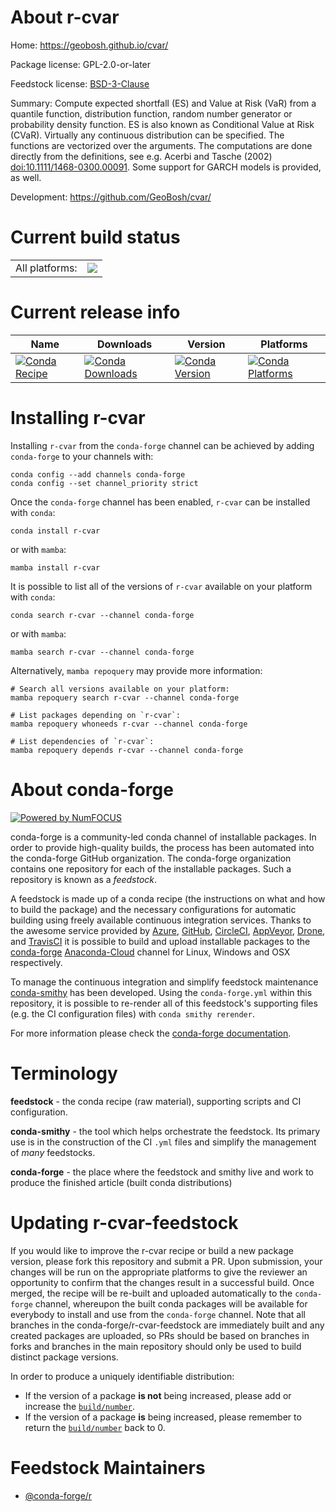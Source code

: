 About r-cvar
============

Home: https://geobosh.github.io/cvar/

Package license: GPL-2.0-or-later

Feedstock license: [BSD-3-Clause](https://github.com/conda-forge/r-cvar-feedstock/blob/main/LICENSE.txt)

Summary: Compute expected shortfall (ES) and Value at Risk (VaR) from a quantile function, distribution function, random number generator or probability density function.  ES is also known as Conditional Value at Risk (CVaR). Virtually any continuous distribution can be specified. The functions are vectorized over the arguments. The computations are done directly from the definitions, see e.g. Acerbi and Tasche (2002) <doi:10.1111/1468-0300.00091>. Some support for GARCH models is provided, as well.

Development: https://github.com/GeoBosh/cvar/

Current build status
====================


<table><tr><td>All platforms:</td>
    <td>
      <a href="https://dev.azure.com/conda-forge/feedstock-builds/_build/latest?definitionId=18015&branchName=main">
        <img src="https://dev.azure.com/conda-forge/feedstock-builds/_apis/build/status/r-cvar-feedstock?branchName=main">
      </a>
    </td>
  </tr>
</table>

Current release info
====================

| Name | Downloads | Version | Platforms |
| --- | --- | --- | --- |
| [![Conda Recipe](https://img.shields.io/badge/recipe-r--cvar-green.svg)](https://anaconda.org/conda-forge/r-cvar) | [![Conda Downloads](https://img.shields.io/conda/dn/conda-forge/r-cvar.svg)](https://anaconda.org/conda-forge/r-cvar) | [![Conda Version](https://img.shields.io/conda/vn/conda-forge/r-cvar.svg)](https://anaconda.org/conda-forge/r-cvar) | [![Conda Platforms](https://img.shields.io/conda/pn/conda-forge/r-cvar.svg)](https://anaconda.org/conda-forge/r-cvar) |

Installing r-cvar
=================

Installing `r-cvar` from the `conda-forge` channel can be achieved by adding `conda-forge` to your channels with:

```
conda config --add channels conda-forge
conda config --set channel_priority strict
```

Once the `conda-forge` channel has been enabled, `r-cvar` can be installed with `conda`:

```
conda install r-cvar
```

or with `mamba`:

```
mamba install r-cvar
```

It is possible to list all of the versions of `r-cvar` available on your platform with `conda`:

```
conda search r-cvar --channel conda-forge
```

or with `mamba`:

```
mamba search r-cvar --channel conda-forge
```

Alternatively, `mamba repoquery` may provide more information:

```
# Search all versions available on your platform:
mamba repoquery search r-cvar --channel conda-forge

# List packages depending on `r-cvar`:
mamba repoquery whoneeds r-cvar --channel conda-forge

# List dependencies of `r-cvar`:
mamba repoquery depends r-cvar --channel conda-forge
```


About conda-forge
=================

[![Powered by
NumFOCUS](https://img.shields.io/badge/powered%20by-NumFOCUS-orange.svg?style=flat&colorA=E1523D&colorB=007D8A)](https://numfocus.org)

conda-forge is a community-led conda channel of installable packages.
In order to provide high-quality builds, the process has been automated into the
conda-forge GitHub organization. The conda-forge organization contains one repository
for each of the installable packages. Such a repository is known as a *feedstock*.

A feedstock is made up of a conda recipe (the instructions on what and how to build
the package) and the necessary configurations for automatic building using freely
available continuous integration services. Thanks to the awesome service provided by
[Azure](https://azure.microsoft.com/en-us/services/devops/), [GitHub](https://github.com/),
[CircleCI](https://circleci.com/), [AppVeyor](https://www.appveyor.com/),
[Drone](https://cloud.drone.io/welcome), and [TravisCI](https://travis-ci.com/)
it is possible to build and upload installable packages to the
[conda-forge](https://anaconda.org/conda-forge) [Anaconda-Cloud](https://anaconda.org/)
channel for Linux, Windows and OSX respectively.

To manage the continuous integration and simplify feedstock maintenance
[conda-smithy](https://github.com/conda-forge/conda-smithy) has been developed.
Using the ``conda-forge.yml`` within this repository, it is possible to re-render all of
this feedstock's supporting files (e.g. the CI configuration files) with ``conda smithy rerender``.

For more information please check the [conda-forge documentation](https://conda-forge.org/docs/).

Terminology
===========

**feedstock** - the conda recipe (raw material), supporting scripts and CI configuration.

**conda-smithy** - the tool which helps orchestrate the feedstock.
                   Its primary use is in the construction of the CI ``.yml`` files
                   and simplify the management of *many* feedstocks.

**conda-forge** - the place where the feedstock and smithy live and work to
                  produce the finished article (built conda distributions)


Updating r-cvar-feedstock
=========================

If you would like to improve the r-cvar recipe or build a new
package version, please fork this repository and submit a PR. Upon submission,
your changes will be run on the appropriate platforms to give the reviewer an
opportunity to confirm that the changes result in a successful build. Once
merged, the recipe will be re-built and uploaded automatically to the
`conda-forge` channel, whereupon the built conda packages will be available for
everybody to install and use from the `conda-forge` channel.
Note that all branches in the conda-forge/r-cvar-feedstock are
immediately built and any created packages are uploaded, so PRs should be based
on branches in forks and branches in the main repository should only be used to
build distinct package versions.

In order to produce a uniquely identifiable distribution:
 * If the version of a package **is not** being increased, please add or increase
   the [``build/number``](https://docs.conda.io/projects/conda-build/en/latest/resources/define-metadata.html#build-number-and-string).
 * If the version of a package **is** being increased, please remember to return
   the [``build/number``](https://docs.conda.io/projects/conda-build/en/latest/resources/define-metadata.html#build-number-and-string)
   back to 0.

Feedstock Maintainers
=====================

* [@conda-forge/r](https://github.com/conda-forge/r/)


